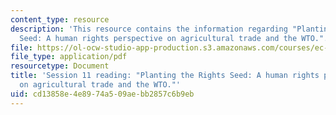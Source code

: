 ```yaml
---
content_type: resource
description: 'This resource contains the information regarding "Planting the Rights
  Seed: A human rights perspective on agricultural trade and the WTO.".'
file: https://ol-ocw-studio-app-production.s3.amazonaws.com/courses/ec-701j-d-lab-i-development-fall-2009/cd13858e4e8974a509aebb2857c6b9eb_MITEC_701JF09_read11_hr1.pdf
file_type: application/pdf
resourcetype: Document
title: 'Session 11 reading: "Planting the Rights Seed: A human rights perspective
  on agricultural trade and the WTO."'
uid: cd13858e-4e89-74a5-09ae-bb2857c6b9eb
---
```

